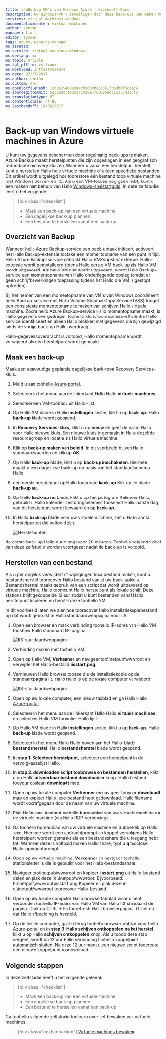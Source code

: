 ```yaml
---
title: aaaBackup VM's van Windows Azure | Microsoft-Docs
description: Uw Windows-VM's beveiligen door deze back-ups van maken met Azure Backup.
services: virtual-machines-windows
documentationcenter: virtual-machines
author: cynthn
manager: timlt
editor: tysonn
tags: azure-resource-manager
ms.assetid: 
ms.service: virtual-machines-windows
ms.devlang: na
ms.topic: article
ms.tgt_pltfrm: vm-linux
ms.workload: infrastructure
ms.date: 07/27/2017
ms.author: cynthn
ms.custom: mvc
ms.openlocfilehash: 1cd3e1940a83aacd160cba3c8613b63b6f3c11d9
ms.sourcegitcommit: 523283cc1b3c37c428e77850964dc1c33742c5f0
ms.translationtype: MT
ms.contentlocale: nl-NL
ms.lasthandoff: 10/06/2017
---
```

# <a name="back-up-windows-virtual-machines-in-azure"></a>Back-up van Windows virtuele machines in Azure

U kunt uw gegevens beschermen door regelmatig back-ups te maken. Azure Backup maakt herstelpunten die zijn opgeslagen in een geografisch redundante recovery kluizen. Wanneer u vanaf een herstelpunt herstelt, kunt u herstellen Hallo hele virtuele machine of alleen specifieke bestanden. Dit artikel wordt uitgelegd hoe toorestore één bestand tooa virtuele machine met Windows Server- en IIS. Als u een VM-toouse nog geen hebt, kunt u een maken met behulp van Hallo [Windows-snelstartgids](quick-create-portal.md). In deze zelfstudie leert u het volgende:

> [!div class="checklist"]
> * Maak een back-up van een virtuele machine
> * Een dagelijkse back-up plannen
> * Een bestand te herstellen vanaf een back-up




## <a name="backup-overview"></a>Overzicht van Backup

Wanneer hello Azure Backup-service een back-uptaak initieert, activeert het Hallo Backup-extensie tootake een momentopname van een punt in tijd. Hello Azure Backup-service gebruikt Hallo _VMSnapshot_ extensie. Hallo-extensie wordt geïnstalleerd tijdens Hallo eerste VM back-up als Hallo VM wordt uitgevoerd. Als hello VM niet wordt uitgevoerd, wordt Hallo Backup-service een momentopname van Hallo onderliggende opslag (omdat er geen schrijfbewerkingen toepassing tijdens het Hallo die VM is gestopt optreden).

Bij het nemen van een momentopname van VM's van Windows coördineert hello Backup-service met Hallo Volume Shadow Copy Service (VSS) tooget een consistente momentopname te maken van schijven Hallo virtuele machine. Zodra hello Azure Backup-service Hallo momentopname maakt, is Hallo gegevens overgedragen toohello kluis. toomaximize-efficiëntie Hallo service identificeert en alleen Hallo blokken met gegevens die zijn gewijzigd sinds de vorige back-up Hallo overdraagt.

Hallo-gegevensoverdracht is voltooid, Hallo momentopname wordt verwijderd als een herstelpunt wordt gemaakt.


## <a name="create-a-backup"></a>Maak een back-up
Maak een eenvoudige geplande dagelijkse back-tooa Recovery Services-kluis. 

1. Meld u aan toohello [Azure-portal](https://portal.azure.com/).
2. Selecteer in het menu aan de linkerkant Hallo Hallo **virtuele machines**. 
3. Selecteer een VM-tooback uit Hallo-lijst.
4. Op Hallo VM blade in Hallo **instellingen** sectie, klikt u op **back-up**. Hallo **back-up** blade wordt geopend.
5. In **Recovery Services-kluis**, klikt u op **nieuw** en geef de naam Hallo voor Hallo nieuwe kluis. Een nieuwe kluis is gemaakt in Hallo dezelfde resourcegroep en locatie als Hallo virtuele machine.
6. Klik op **back-up maken van beleid**. In dit voorbeeld blijven Hallo standaardwaarden en klik op **OK**.
7. Op Hallo **back-up** blade, klikt u op **back-up inschakelen**. Hiermee maakt u een dagelijkse back-up op basis van het standaardschema Hallo.
10. een eerste herstelpunt op Hallo toocreate **back-up** Klik op de blade **back-up nu**.
11. Op Hallo **back-up nu** blade, klikt u op het pictogram Kalender Hallo, gebruikt u Hallo kalender besturingselement tooselect Hallo laatste dag van dit herstelpunt wordt bewaard en op **back-up**.
12. In Hallo **back-up** blade voor uw virtuele machine, ziet u Hallo aantal herstelpunten die voltooid zijn.

    ![Herstelpunten](./media/tutorial-backup-vms/backup-complete.png)
    
de eerste back-up Hallo duurt ongeveer 20 minuten. Toohello volgende deel van deze zelfstudie worden voortgezet nadat de back-up is voltooid.

## <a name="recover-a-file"></a>Herstellen van een bestand

Als u per ongeluk verwijdert of wijzigingen tooa bestand maken, kunt u bestandsherstel toorecover Hallo bestand vanuit uw back-upkluis. Bestandsherstel maakt gebruik van een script dat wordt uitgevoerd op virtuele machine, Hallo toomount Hallo herstelpunt als lokale schijf. Deze stations blijft gekoppelde 12 uur zodat u kunt bestanden vanaf Hallo herstelpunt kopiëren en herstel deze toohello VM.  

In dit voorbeeld laten we zien hoe toorecover Hallo installatiekopiebestand op dat wordt gebruikt in Hallo standaardwebpagina voor IIS. 

1. Open een browser en maak verbinding toohello IP-adres van Hallo VM tooshow Hallo standaard IIS-pagina.

    ![IIS-standaardwebpagina](./media/tutorial-backup-vms/iis-working.png)

2. Verbinding maken met toohello VM.
3. Open op Hallo VM, **Verkenner** en navigeer too\inetpub\wwwroot en verwijder het Hallo-bestand **iisstart.png**.
4. Vernieuwen Hallo browser toosee die de installatiekopie op de standaardpagina IIS Hallo Hallo is op de lokale computer verwijderd.

    ![IIS-standaardwebpagina](./media/tutorial-backup-vms/iis-broken.png)

5. Open op uw lokale computer, een nieuw tabblad en ga Hallo Hallo [Azure-portal](https://portal.azure.com).
6. Selecteer in het menu aan de linkerkant Hallo Hallo **virtuele machines** en selecteer Hallo VM formulier Hallo lijst.
8. Op Hallo VM blade in Hallo **instellingen** sectie, klikt u op **back-up**. Hallo **back-up** blade wordt geopend. 
9. Selecteer in het menu Hallo Hallo boven aan het Hallo-blade **bestandsherstel**. Hallo **bestandsherstel** blade wordt geopend.
10. In **stap 1: Selecteer herstelpunt**, selecteer een herstelpunt in de vervolgkeuzelijst Hallo.
11. In **stap 2: downloaden script toobrowse en bestanden herstellen**, klikt u op Hallo **uitvoerbaar bestand downloaden** knop. Hallo bestand tooyour opslaan **downloadt** map.
12. Open op uw lokale computer **Verkenner** en navigeer tooyour **downloadt** map en kopieer Hallo .exe-bestand hebt gedownload. Hallo filename wordt voorafgegaan door de naam van uw virtuele machine. 
13. Plak Hallo .exe-bestand toohello bureaublad van uw virtuele machine op de virtuele machine (via Hallo RDP-verbinding). 
14. Ga toohello bureaublad van uw virtuele machine en dubbelklik op Hallo .exe. Hiermee wordt een opdrachtprompt en koppel vervolgens Hallo herstelpunt worden gemaakt als een bestandsshare die u toegang hebt tot. Wanneer deze is voltooid maken Hallo share, typt u **q** tooclose Hallo-opdrachtprompt.
15. Open op uw virtuele machine, **Verkenner** en navigeer toohello stationsletter is die is gebruikt voor het Hallo-bestandsshare.
16. Navigeer too\inetpub\wwwroot en kopieer **iisstart.png** uit Hallo-bestand delen en plak deze in \inetpub\wwwroot. Bijvoorbeeld: F:\inetpub\wwwroot\iisstart.png Kopieer en plak deze in c:\inetpub\wwwroot toorecover Hallo-bestand.
17. Open op uw lokale computer Hallo browsertabblad waar u bent verbonden toohello IP-adres van Hallo VM van Hallo IIS standaard de pagina. Druk op CTRL + F5 toorefresh Hallo browserpagina. U ziet nu dat Hallo afbeelding is hersteld.
18. Op de lokale computer, gaat u terug toohello browsertabblad voor hello Azure-portal en in **stap 3: Hallo schijven ontkoppelen na het herstel** klikt u op Hallo **schijven ontkoppelen** knop. Als u toodo deze stap vergeet, wordt na 12 uur Hallo verbinding toohello koppelpunt automatisch sluiten. Na deze 12 uur moet u een nieuwe script toocreate een nieuwe koppelpunt toodownload.


## <a name="next-steps"></a>Volgende stappen

In deze zelfstudie heeft u het volgende geleerd:

> [!div class="checklist"]
> * Maak een back-up van een virtuele machine
> * Een dagelijkse back-up plannen
> * Een bestand te herstellen vanaf een back-up

Ga toohello volgende zelfstudie toolearn over het bewaken van virtuele machines.

> [!div class="nextstepaction"]
> [Virtuele machines bewaken](tutorial-monitoring.md)










